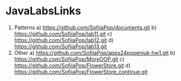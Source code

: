 # JavaLabsLinks
1. Patterns
   a) https://github.com/SofiiaPop/documents.git
   b) https://github.com/SofiiaPop/lab11.git
   c) https://github.com/SofiiaPop/lab12.git
   d) https://github.com/SofiiaPop/lab13.git
2. Other
   a) https://github.com/SofiiaPop/apps24popeniuk-hw1.git
   b) https://github.com/SofiiaPop/MoreOOP.git
   c) https://github.com/SofiiaPop/FlowerStore.git
   d) https://github.com/SofiiaPop/FlowerStore_continue.git
